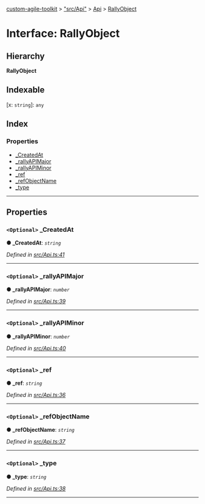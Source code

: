 [custom-agile-toolkit](../README.md) > ["src/Api"](../modules/_src_api_.md) > [Api](../modules/_src_api_.api.md) > [RallyObject](../interfaces/_src_api_.api.rallyobject.md)

# Interface: RallyObject

## Hierarchy

**RallyObject**

## Indexable

\[x: `string`\]:&nbsp;`any`
## Index

### Properties

* [_CreatedAt](_src_api_.api.rallyobject.md#_createdat)
* [_rallyAPIMajor](_src_api_.api.rallyobject.md#_rallyapimajor)
* [_rallyAPIMinor](_src_api_.api.rallyobject.md#_rallyapiminor)
* [_ref](_src_api_.api.rallyobject.md#_ref)
* [_refObjectName](_src_api_.api.rallyobject.md#_refobjectname)
* [_type](_src_api_.api.rallyobject.md#_type)

---

## Properties

<a id="_createdat"></a>

### `<Optional>` _CreatedAt

**● _CreatedAt**: *`string`*

*Defined in [src/Api.ts:41](https://github.com/ferentchak/rally-node-sdk/blob/4c2e61e/src/Api.ts#L41)*

___
<a id="_rallyapimajor"></a>

### `<Optional>` _rallyAPIMajor

**● _rallyAPIMajor**: *`number`*

*Defined in [src/Api.ts:39](https://github.com/ferentchak/rally-node-sdk/blob/4c2e61e/src/Api.ts#L39)*

___
<a id="_rallyapiminor"></a>

### `<Optional>` _rallyAPIMinor

**● _rallyAPIMinor**: *`number`*

*Defined in [src/Api.ts:40](https://github.com/ferentchak/rally-node-sdk/blob/4c2e61e/src/Api.ts#L40)*

___
<a id="_ref"></a>

### `<Optional>` _ref

**● _ref**: *`string`*

*Defined in [src/Api.ts:36](https://github.com/ferentchak/rally-node-sdk/blob/4c2e61e/src/Api.ts#L36)*

___
<a id="_refobjectname"></a>

### `<Optional>` _refObjectName

**● _refObjectName**: *`string`*

*Defined in [src/Api.ts:37](https://github.com/ferentchak/rally-node-sdk/blob/4c2e61e/src/Api.ts#L37)*

___
<a id="_type"></a>

### `<Optional>` _type

**● _type**: *`string`*

*Defined in [src/Api.ts:38](https://github.com/ferentchak/rally-node-sdk/blob/4c2e61e/src/Api.ts#L38)*

___

